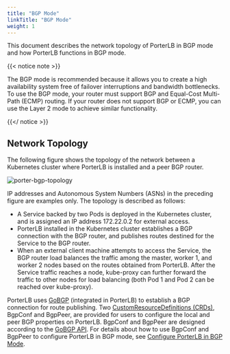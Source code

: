 ```yaml
---
title: "BGP Mode"
linkTitle: "BGP Mode"
weight: 1
---
```


This document describes the network topology of PorterLB in BGP mode and how PorterLB functions in BGP mode.

{{< notice note >}}

The BGP mode is recommended because it allows you to create a high availability system free of failover interruptions and bandwidth bottlenecks. To use the BGP mode, your router must support BGP and Equal-Cost Multi-Path (ECMP) routing. If your router does not support BGP or ECMP, you can use the Layer 2 mode to achieve similar functionality.

{{</ notice >}}

## Network Topology

The following figure shows the topology of the network between a Kubernetes cluster where PorterLB is installed and a peer BGP router.

![porter-bgp-topology](/images/docs/concepts/bgp-mode/porter-bgp-topology.jpg)

IP addresses and Autonomous System Numbers (ASNs) in the preceding figure are examples only. The topology is described as follows:

* A Service backed by two Pods is deployed in the Kubernetes cluster, and is assigned an IP address 172.22.0.2 for external access.
* PorterLB installed in the Kubernetes cluster establishes a BGP connection with the BGP router, and publishes routes destined for the Service to the BGP router.
* When an external client machine attempts to access the Service, the BGP router load balances the traffic among the master, worker 1, and worker 2 nodes based on the routes obtained from PorterLB. After the Service traffic reaches a node, kube-proxy can further forward the traffic to other nodes for load balancing (both Pod 1 and Pod 2 can be reached over kube-proxy).

PorterLB uses [GoBGP](https://github.com/osrg/gobgp) (integrated in PorterLB) to establish a BGP connection for route publishing. Two [CustomResourceDefinitions (CRDs)](https://kubernetes.io/docs/tasks/extend-kubernetes/custom-resources/custom-resource-definitions/), BgpConf and BgpPeer, are provided for users to configure the local and peer BGP properties on PorterLB. BgpConf and BgpPeer are designed according to the [GoBGP API](https://github.com/osrg/gobgp/blob/master/api/gobgp.pb.go). For details about how to use BgpConf and BgpPeer to configure PorterLB in BGP mode, see [Configure PorterLB in BGP Mode](/docs/getting-started/configuration/configure-porter-in-bgp-mode/).

